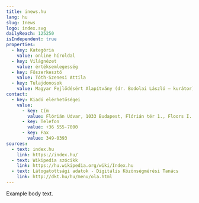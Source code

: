 ```yaml
---
title: inews.hu
lang: hu
slug: Inews
logo: index.svg
dailyReach: 125250
isIndependent: true
properties:
  - key: Kategória
    value: online híroldal
  - key: Világnézet
    value: értéksemlegesség
  - key: Főszerkesztő
    value: Tóth-Szenesi Attila
  - key: Tulajdonosok
    value: Magyar Fejlődésért Alapítvány (dr. Bodolai László – kurátor)
contact:
  - key: Kiadó elérhetőségei
    value:
      - key: Cím
        value: Flórián Udvar, 1033 Budapest, Flórián tér 1., Floors I. and II.
      - key: Telefon
        value: +36 555-7000
      - key: Fax
        value: 349-0393
sources:
  - text: index.hu
    link: https://index.hu/
  - text: Wikipedia szócikk
    link: https://hu.wikipedia.org/wiki/Index.hu
  - text: Látogatottsági adatok - Digitális Közönségmérési Tanács
    link: http://dkt.hu/hu/menu/ola.html
---
```


Example body text.
